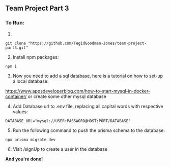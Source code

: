 ## Team Project Part 3

### To Run:

1.
```
git clone "https://github.com/TegidGoodman-Jones/team-project-part3.git"
```

2. Install npm packages:
```
npm i
```

3. Now you need to add a sql database, here is a tutorial on how to set-up a local database:

https://www.appsdeveloperblog.com/how-to-start-mysql-in-docker-container/
or
create some other mysql database

4. Add Database url to .env file, replacing all capital words with respective values:

```
DATABASE_URL="mysql://USER:PASSWORD@HOST:PORT/DATABASE"
```

5. Run the following command to push the prisma schema to the database:
```
npx prisma migrate dev
```
6. Visit /signUp to create a user in the database

**And you're done!**
